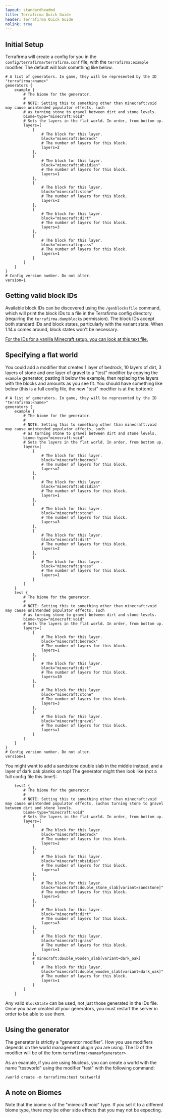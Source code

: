```yaml
---
layout: standardheadmd
title: Terrafirma Quick Guide
header: Terrafirma Quick Guide
nolink: true
---
```


## Initial Setup

Terrafirma will create a config for you in the `config/terrafirma/terrafirma.conf` file, with
the `terrafirma:example` modifier. The default will look something like below. 

```hocon
# A list of generators. In game, they will be represented by the ID "terrafirma:<name>"
generators {
    example {
        # The biome for the generator.
        # 
        # NOTE: Setting this to something other than minecraft:void may cause unintended populator effects, such 
        # as turning stone to gravel between dirt and stone levels.
        biome-type="minecraft:void"
        # Sets the layers in the flat world. In order, from bottom up.
        layers=[
            {
                # The block for this layer.
                block="minecraft:bedrock"
                # The number of layers for this block.
                layers=2
            },
            {
                # The block for this layer.
                block="minecraft:obsidian"
                # The number of layers for this block.
                layers=1
            },
            {
                # The block for this layer.
                block="minecraft:stone"
                # The number of layers for this block.
                layers=3
            },
            {
                # The block for this layer.
                block="minecraft:dirt"
                # The number of layers for this block.
                layers=3
            },
            {
                # The block for this layer.
                block="minecraft:grass"
                # The number of layers for this block.
                layers=1
            }
        ]
    }
}
# Config version number. Do not alter.
version=1
```

## Getting valid block IDs

Available block IDs can be discovered using the `/genblocksfile` command, which will print the block IDs to a file in the Terrafirma
config directory (requiring the `terrafirma.dumpblocks` permission). The block IDs accept both standard IDs and block states, particularly
with the variant state. When 1.14.x comes around, block states won't be necessary.

[For the IDs for a vanilla Minecraft setup, you can look at this text file.](default_blocks.txt)

## Specifying a flat world

You could add a modifier that creates 1 layer of bedrock, 10 layers of dirt, 3 layers of stone and one layer of gravel to a "test" modifier 
by copying the `example` generator, pasting it below the example, then replacing the layers with the blocks and amounts as you see fit. 
You should have something like below (this is a full config file, the new "test" modifier is at the bottom):

```hocon
# A list of generators. In game, they will be represented by the ID "terrafirma:<name>"
generators {
    example {
        # The biome for the generator.
        # 
        # NOTE: Setting this to something other than minecraft:void may cause unintended populator effects, such 
        # as turning stone to gravel between dirt and stone levels.
        biome-type="minecraft:void"
        # Sets the layers in the flat world. In order, from bottom up.
        layers=[
            {
                # The block for this layer.
                block="minecraft:bedrock"
                # The number of layers for this block.
                layers=2
            },
            {
                # The block for this layer.
                block="minecraft:obsidian"
                # The number of layers for this block.
                layers=1
            },
            {
                # The block for this layer.
                block="minecraft:stone"
                # The number of layers for this block.
                layers=3
            },
            {
                # The block for this layer.
                block="minecraft:dirt"
                # The number of layers for this block.
                layers=3
            },
            {
                # The block for this layer.
                block="minecraft:grass"
                # The number of layers for this block.
                layers=1
            }
        ]
    }
    test {
        # The biome for the generator.
        # 
        # NOTE: Setting this to something other than minecraft:void may cause unintended populator effects, such 
        # as turning stone to gravel between dirt and stone levels.
        biome-type="minecraft:void"
        # Sets the layers in the flat world. In order, from bottom up.
        layers=[
            {
                # The block for this layer.
                block="minecraft:bedrock"
                # The number of layers for this block.
                layers=1
            },
            {
                # The block for this layer.
                block="minecraft:dirt"
                # The number of layers for this block.
                layers=10
            },
            {
                # The block for this layer.
                block="minecraft:stone"
                # The number of layers for this block.
                layers=3
            },
            {
                # The block for this layer.
                block="minecraft:gravel"
                # The number of layers for this block.
                layers=1
            }
        ]
    }
}
# Config version number. Do not alter.
version=1
```

You might want to add a sandstone double slab in the middle instead, and a layer of dark oak planks on top! The generator might
then look like (not a full config file this time!):

```hocon
    test2 {
        # The biome for the generator.
        # 
        # NOTE: Setting this to something other than minecraft:void may cause unintended populator effects, suchas turning stone to gravel between dirt and stone levels.
        biome-type="minecraft:void"
        # Sets the layers in the flat world. In order, from bottom up.
        layers=[
            {
                # The block for this layer.
                block="minecraft:bedrock"
                # The number of layers for this block.
                layers=2
            },
            {
                # The block for this layer.
                block="minecraft:obsidian"
                # The number of layers for this block.
                layers=1
            },
            {
                # The block for this layer.
                block="minecraft:double_stone_slab[variant=sandstone]"
                # The number of layers for this block.
                layers=5
            },
            {
                # The block for this layer.
                block="minecraft:dirt"
                # The number of layers for this block.
                layers=3
            },
            {
                # The block for this layer.
                block="minecraft:grass"
                # The number of layers for this block.
                layers=1
            },
            # minecraft:double_wooden_slab[variant=dark_oak]
            {
                # The block for this layer.
                block="minecraft:double_wooden_slab[variant=dark_oak]"
                # The number of layers for this block.
                layers=1
            }
        ]
    }
```

Any valid `BlockState` can be used, not just those generated in the IDs file. Once you have created all your generators, you must restart the server in order to be able to use them.

## Using the generator

The generator is strictly a "generator modifier". How you use modifiers depends on the world management plugin you are using. The ID of the modifier
will be of the form `terrafirma:<nameofgenerator>` 

As an example, if you are using Nucleus, you can create a world with the name "testworld" using the modifier "test" with the following command:

```
/world create -m terrafirma:test testworld
``` 

## A note on Biomes

Note that the biome is of the "minecraft:void" type. If you set it to a different biome type, there _may_ be other side effects that
you may not be expecting.